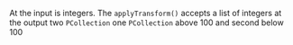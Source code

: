At the input is integers. The `applyTransform()` accepts a list of integers at the output two `PCollection` one `PCollection` above 100 and second below 100